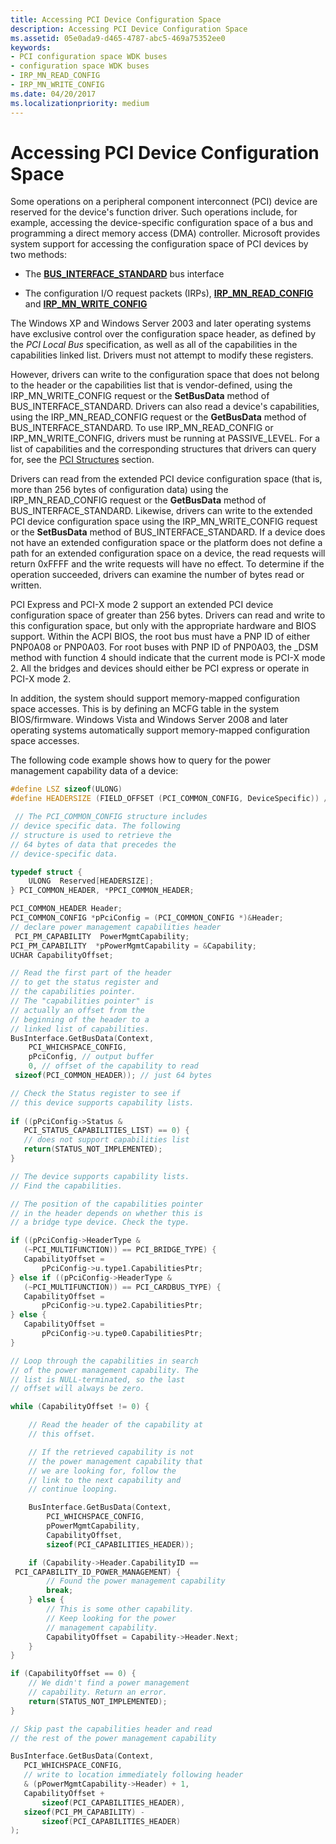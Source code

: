 ```yaml
---
title: Accessing PCI Device Configuration Space
description: Accessing PCI Device Configuration Space
ms.assetid: 05e0ada9-d465-4787-abc5-469a75352ee0
keywords:
- PCI configuration space WDK buses
- configuration space WDK buses
- IRP_MN_READ_CONFIG
- IRP_MN_WRITE_CONFIG
ms.date: 04/20/2017
ms.localizationpriority: medium
---
```


# Accessing PCI Device Configuration Space


Some operations on a peripheral component interconnect (PCI) device are reserved for the device's function driver. Such operations include, for example, accessing the device-specific configuration space of a bus and programming a direct memory access (DMA) controller. Microsoft provides system support for accessing the configuration space of PCI devices by two methods:

-   The [**BUS\_INTERFACE\_STANDARD**](https://docs.microsoft.com/windows-hardware/drivers/ddi/wdm/ns-wdm-_bus_interface_standard) bus interface

-   The configuration I/O request packets (IRPs), [**IRP\_MN\_READ\_CONFIG**](https://docs.microsoft.com/windows-hardware/drivers/kernel/irp-mn-read-config) and [**IRP\_MN\_WRITE\_CONFIG**](https://docs.microsoft.com/windows-hardware/drivers/kernel/irp-mn-write-config)

The Windows XP and Windows Server 2003 and later operating systems have exclusive control over the configuration space header, as defined by the *PCI Local Bus* specification, as well as all of the capabilities in the capabilities linked list. Drivers must not attempt to modify these registers.

However, drivers can write to the configuration space that does not belong to the header or the capabilities list that is vendor-defined, using the IRP\_MN\_WRITE\_CONFIG request or the **SetBusData** method of BUS\_INTERFACE\_STANDARD. Drivers can also read a device's capabilities, using the IRP\_MN\_READ\_CONFIG request or the **GetBusData** method of BUS\_INTERFACE\_STANDARD. To use IRP\_MN\_READ\_CONFIG or IRP\_MN\_WRITE\_CONFIG, drivers must be running at PASSIVE\_LEVEL. For a list of capabilities and the corresponding structures that drivers can query for, see the [PCI Structures](https://docs.microsoft.com/windows-hardware/drivers/ddi/index) section.

Drivers can read from the extended PCI device configuration space (that is, more than 256 bytes of configuration data) using the IRP\_MN\_READ\_CONFIG request or the **GetBusData** method of BUS\_INTERFACE\_STANDARD. Likewise, drivers can write to the extended PCI device configuration space using the IRP\_MN\_WRITE\_CONFIG request or the **SetBusData** method of BUS\_INTERFACE\_STANDARD. If a device does not have an extended configuration space or the platform does not define a path for an extended configuration space on a device, the read requests will return 0xFFFF and the write requests will have no effect. To determine if the operation succeeded, drivers can examine the number of bytes read or written.

PCI Express and PCI-X mode 2 support an extended PCI device configuration space of greater than 256 bytes. Drivers can read and write to this configuration space, but only with the appropriate hardware and BIOS support. Within the ACPI BIOS, the root bus must have a PNP ID of either PNP0A08 or PNP0A03. For root buses with PNP ID of PNP0A03, the \_DSM method with function 4 should indicate that the current mode is PCI-X mode 2. All the bridges and devices should either be PCI express or operate in PCI-X mode 2.

In addition, the system should support memory-mapped configuration space accesses. This is by defining an MCFG table in the system BIOS/firmware. Windows Vista and Windows Server 2008 and later operating systems automatically support memory-mapped configuration space accesses.

The following code example shows how to query for the power management capability data of a device:

```cpp
#define LSZ sizeof(ULONG)
#define HEADERSIZE (FIELD_OFFSET (PCI_COMMON_CONFIG, DeviceSpecific)) / LSZ

 // The PCI_COMMON_CONFIG structure includes 
// device specific data. The following
// structure is used to retrieve the
// 64 bytes of data that precedes the
// device-specific data.

typedef struct {
    ULONG  Reserved[HEADERSIZE];
} PCI_COMMON_HEADER, *PPCI_COMMON_HEADER;

PCI_COMMON_HEADER Header;
PCI_COMMON_CONFIG *pPciConfig = (PCI_COMMON_CONFIG *)&Header;
// declare power management capabilities header
 PCI_PM_CAPABILITY  PowerMgmtCapability;
PCI_PM_CAPABILITY  *pPowerMgmtCapability = &Capability; 
UCHAR CapabilityOffset;

// Read the first part of the header
// to get the status register and
// the capabilities pointer.
// The "capabilities pointer" is
// actually an offset from the
// beginning of the header to a
// linked list of capabilities.
BusInterface.GetBusData(Context,
    PCI_WHICHSPACE_CONFIG,
    pPciConfig, // output buffer
    0, // offset of the capability to read
 sizeof(PCI_COMMON_HEADER)); // just 64 bytes

// Check the Status register to see if 
// this device supports capability lists.
 
if ((pPciConfig->Status &
   PCI_STATUS_CAPABILITIES_LIST) == 0) {
   // does not support capabilities list
   return(STATUS_NOT_IMPLEMENTED);
}

// The device supports capability lists.
// Find the capabilities.

// The position of the capabilities pointer
// in the header depends on whether this is 
// a bridge type device. Check the type.

if ((pPciConfig->HeaderType & 
   (~PCI_MULTIFUNCTION)) == PCI_BRIDGE_TYPE) {
   CapabilityOffset = 
       pPciConfig->u.type1.CapabilitiesPtr;
} else if ((pPciConfig->HeaderType & 
   (~PCI_MULTIFUNCTION)) == PCI_CARDBUS_TYPE) {
   CapabilityOffset = 
       pPciConfig->u.type2.CapabilitiesPtr;
} else {
   CapabilityOffset = 
       pPciConfig->u.type0.CapabilitiesPtr;
}

// Loop through the capabilities in search
// of the power management capability. The
// list is NULL-terminated, so the last 
// offset will always be zero.

while (CapabilityOffset != 0) {

    // Read the header of the capability at 
    // this offset.

    // If the retrieved capability is not
    // the power management capability that
    // we are looking for, follow the
    // link to the next capability and
    // continue looping.

    BusInterface.GetBusData(Context,
        PCI_WHICHSPACE_CONFIG,
        pPowerMgmtCapability,
        CapabilityOffset,
        sizeof(PCI_CAPABILITIES_HEADER));

    if (Capability->Header.CapabilityID ==
 PCI_CAPABILITY_ID_POWER_MANAGEMENT) {
        // Found the power management capability
        break;
    } else {
        // This is some other capability.
        // Keep looking for the power 
        // management capability.
        CapabilityOffset = Capability->Header.Next;
    }
}

if (CapabilityOffset == 0) {
    // We didn't find a power management
    // capability. Return an error.
    return(STATUS_NOT_IMPLEMENTED);
}

// Skip past the capabilities header and read
// the rest of the power management capability

BusInterface.GetBusData(Context,
   PCI_WHICHSPACE_CONFIG,
   // write to location immediately following header
   & (pPowerMgmtCapability->Header) + 1, 
   CapabilityOffset + 
       sizeof(PCI_CAPABILITIES_HEADER),
   sizeof(PCI_PM_CAPABILITY) - 
       sizeof(PCI_CAPABILITIES_HEADER)
);
```

 

 




